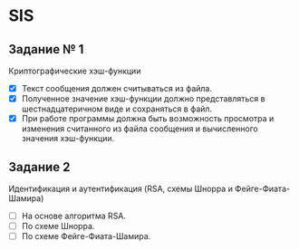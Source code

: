 # SIS

## Задание № 1 
Криптографические хэш-функции  
- [x] Текст сообщения должен считываться из файла.
- [x] Полученное значение хэш-функции должно представляться в шестнадцатеричном виде и сохраняться в файл.
- [x] При работе программы должна быть возможность просмотра и изменения считанного из файла сообщения и вычисленного значения хэш-функции.

## Задание 2
Идентификация и аутентификация (RSA, схемы Шнорра и Фейге-Фиата-Шамира)
- [ ] На основе алгоритма RSA.
- [ ] По схеме Шнорра.
- [ ] По схеме Фейге-Фиата-Шамира.
